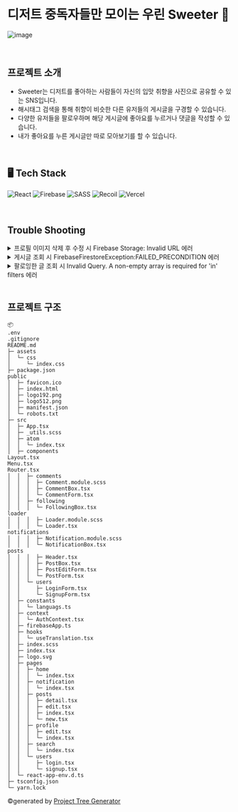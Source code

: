 # 디저트 중독자들만 모이는 우린 Sweeter :cake:
![image](https://github.com/Daily-manjoo/Sweeter/assets/122348173/fb136e22-8104-4a48-85fa-f193df94b866)

<br/>

## 프로젝트 소개
* Sweeter는 디저트를 좋아하는 사람들이 자신의 입맛 취향을 사진으로 공유할 수 있는 SNS입니다.
* 해시태그 검색을 통해 취향이 비슷한 다른 유저들의 게시글을 구경할 수 있습니다.
* 다양한 유저들을 팔로우하며 해당 게시글에 좋아요를 누르거나 댓글을 작성할 수 있습니다.
* 내가 좋아요를 누른 게시글만 따로 모아보기를 할 수 있습니다.

<br/>

## 🖥️ Tech Stack

![React](https://img.shields.io/badge/react-%2320232a.svg?style=for-the-badge&logo=react&logoColor=%2361DAFB)
![Firebase](https://img.shields.io/badge/Firebase-039BE5?style=for-the-badge&logo=Firebase&logoColor=white)
![SASS](https://img.shields.io/badge/SASS-hotpink.svg?style=for-the-badge&logo=SASS&logoColor=white)
![Recoil](https://img.shields.io/badge/recoil-f26b00?style=for-the-badge&logo={})
![Vercel](https://img.shields.io/badge/vercel-%23000000.svg?style=for-the-badge&logo=vercel&logoColor=white)

<br/>

## Trouble Shooting

<details>
  <summary> 프로필 이미지 삭제 후 수정 시 Firebase Storage: Invalid URL 에러 </summary>

  - 프로필 이미지는 Firebase storage의 user?.photoURL로 접근을 한다.
하지만 사용자 기본 이미지는 src폴더 내의 사진으로 미리 설정했기 때문에 기본 이미지 삭제 시 storage의 이미지가 아니어서 에러가 발생했다. 
  - storage에 직접 업로드한 imageUrl들은 https://firebasestorage.googleapi.com으로 시작하기 때문에 해당 string이 포함되지 않은 이미지의 경우는 삭제가 되지 않도록 설정했다.
  
</details>

<details>
  <summary> 게시글 조회 시 FirebaseFirestoreException:FAILED_PRECONDITION 에러 </summary>

  - 파이어베이스는 단일 쿼리에 2개 이상의 where 조건을 사용할 시
Cloud firestore에서 따로 색인을 추가해줘야 한다.
스토어 색인 탭에서 필터링할 필드를 (ex: orderBy, createAt) 추가 지정하고 등록하면 조회가 가능하다.
  
</details>

<details>
  <summary> 팔로잉한 글 조회 시 Invalid Query. A non-empty array is required for 'in' filters 에러 </summary>

  - in 필터로 followingId 배열 안을 확인해야 하는데 해당 useState의 타입을 [ ]로 썼기 때문에 일치하는 값이 없어 쿼리가 어떤 것도 반환하지 않았다.
그래서 빈 문자열로 넣어줬더니 해결되었다.
  
</details>

<br/>

## 프로젝트 구조

```
📦 
.env
.gitignore
README.md
├─ assets
│  └─ css
│     └─ index.css
├─ package.json
public
│  ├─ favicon.ico
│  ├─ index.html
│  ├─ logo192.png
│  ├─ logo512.png
│  ├─ manifest.json
│  └─ robots.txt
├─ src
│  ├─ App.tsx
│  ├─ _utils.scss
│  ├─ atom
│  │  └─ index.tsx
│  ├─ components
Layout.tsx
Menu.tsx
Router.tsx
│  │  ├─ comments
│  │  │  ├─ Comment.module.scss
│  │  │  ├─ CommentBox.tsx
│  │  │  └─ CommentForm.tsx
│  │  ├─ following
│  │  │  └─ FollowingBox.tsx
loader
│  │  │  ├─ Loader.module.scss
│  │  │  └─ Loader.tsx
notifications
│  │  │  ├─ Notification.module.scss
│  │  │  └─ NotificationBox.tsx
posts
│  │  │  ├─ Header.tsx
│  │  │  ├─ PostBox.tsx
│  │  │  ├─ PostEditForm.tsx
│  │  │  └─ PostForm.tsx
│  │  └─ users
│  │     ├─ LoginForm.tsx
│  │     └─ SignupForm.tsx
│  ├─ constants
│  │  └─ languags.ts
│  ├─ context
│  │  └─ AuthContext.tsx
│  ├─ firebaseApp.ts
│  ├─ hooks
│  │  └─ useTranslation.tsx
│  ├─ index.scss
│  ├─ index.tsx
│  ├─ logo.svg
│  ├─ pages
│  │  ├─ home
│  │  │  └─ index.tsx
│  │  ├─ notification
│  │  │  └─ index.tsx
│  │  ├─ posts
│  │  │  ├─ detail.tsx
│  │  │  ├─ edit.tsx
│  │  │  ├─ index.tsx
│  │  │  └─ new.tsx
│  │  ├─ profile
│  │  │  ├─ edit.tsx
│  │  │  └─ index.tsx
│  │  ├─ search
│  │  │  └─ index.tsx
│  │  └─ users
│  │     ├─ login.tsx
│  │     └─ signup.tsx
│  └─ react-app-env.d.ts
├─ tsconfig.json
└─ yarn.lock
```
©generated by [Project Tree Generator](https://woochanleee.github.io/project-tree-generator)
